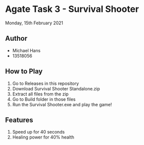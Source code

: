 # Agate Task 3 - Survival Shooter

Monday, 15th February 2021

## Author
* Michael Hans
* 13518056

## How to Play
1. Go to Releases in this repository
2. Download Survival Shooter Standalone.zip
3. Extract all files from the zip
4. Go to Build folder in those files
5. Run the Survival Shooter.exe and play the game!

## Features
1. Speed up for 40 seconds
2. Healing power for 40% health

